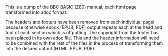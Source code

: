 This is a dump of the BBC BASIC (Z80) manual, each html page transformed into adoc format. 

The headers and footers have been removed from each individual pagei because otherwise ebook (EPUB, PDF) output repeats each at the head and foot of each section which is offputting. The copyright from the footer has been placed in its own adoc file. This and the header information will need to be combined with the rest of the files in the process of transforming them into the desired output (HTML, EPUB, PDF). 
